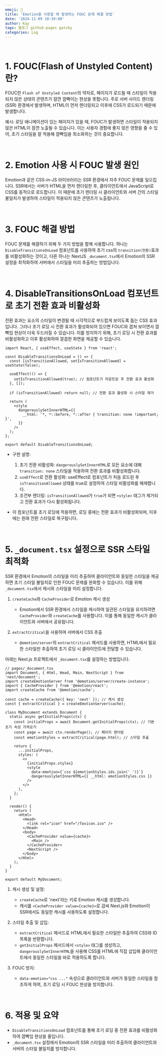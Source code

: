 ```yaml
---
emoji: 🌈
title: 'Emotion을 사용할 때 발생하는 FOUC 문제 해결 방법'
date: '2024-11-09 10:39:00'
author: Kay
tags: 블로그 github-pages gatsby
categories: Log
---
```


<br>

# 1. FOUC(Flash of Unstyled Content)란?

FOUC란 `Flash of Unstyled Content`의 약자로, 페이지가 로드될 때 스타일이 적용되지 않은 상태의 콘텐츠가 잠깐 깜빡이는 현상을 뜻합니다. 주로 서버 사이드 렌더링(SSR) 환경에서 발생하며, HTML이 먼저 렌더링되고 이후에 CSS가 로드되기 때문에 발생합니다.

예시: 로딩 애니메이션이 있는 페이지가 있을 때, FOUC가 발생하면 스타일이 적용되지 않은 HTML이 잠깐 노출될 수 있습니다. 이는 사용자 경험에 좋지 않은 영향을 줄 수 있어, 초기 스타일을 잘 적용해 깜빡임을 최소화하는 것이 중요합니다.

<br>

# 2. Emotion 사용 시 FOUC 발생 원인

Emotion과 같은 CSS-in-JS 라이브러리는 SSR 환경에서 자주 FOUC 문제를 일으킵니다. SSR에서는 서버가 HTML을 먼저 렌더링한 후, 클라이언트에서 JavaScript로 CSS를 동적으로 로드합니다. 이 때문에 초기 렌더링 시 클라이언트와 서버 간의 스타일 불일치가 발생하여 스타일이 적용되지 않은 콘텐츠가 노출됩니다.

<br>

# 3. FOUC 해결 방법

FOUC 문제를 해결하기 위해 두 가지 방법을 함께 사용합니다. 하나는 `DisableTransitionsOnLoad` 컴포넌트를 사용하여 초기 css의 `transition(전환)`효과를 비활성화하는 것이고, 다른 하나는 NextJS `_document.tsx`에서 Emotion의 SSR 설정을 최적화하여 서버에서 스타일을 미리 추출하는 방법입니다.

<br>

# 4. DisableTransitionsOnLoad 컴포넌트로 초기 전환 효과 비활성화

전환 효과는 요소의 스타일이 변경될 때 시각적으로 부드럽게 보이도록 돕는 CSS 효과입니다. 그러나 초기 로딩 시 전환 효과가 활성화되어 있으면 FOUC와 겹쳐 보이면서 깜빡임 현상이 더욱 두드러질 수 있습니다. 이를 방지하기 위해, 초기 로딩 시 전환 효과를 비활성화하고 이후 활성화하여 깔끔한 화면을 제공할 수 있습니다.

```tsx
import React, { useEffect, useState } from 'react';

const DisableTransitionsOnLoad = () => {
  const [isTransitionAllowed, setIsTransitionAllowed] = useState(false);

  useEffect(() => {
    setIsTransitionAllowed(true); // 컴포넌트가 마운트된 후 전환 효과 활성화
  }, []);

  if (isTransitionAllowed) return null; // 전환 효과 활성화 시 스타일 제거

  return (
    <style
      dangerouslySetInnerHTML={{
        __html: '*, *::before, *::after { transition: none !important; }',
      }}
    />
  );
};

export default DisableTransitionsOnLoad;
```

- 구현 설명:

  1. 초기 전환 비활성화: `dangerouslySetInnerHTML`로 모든 요소에 대해 `transition: none` 스타일을 적용하여 전환 효과를 비활성화합니다.
  2. `useEffect`로 전환 활성화: useEffect로 컴포넌트가 처음 로드된 후 `isTransitionAllowed` 상태를 true로 설정하여 스타일 비활성화를 해제합니다.
  3. 조건부 렌더링: `isTransitionAllowed`가 `true`가 되면 `<style>` 태그가 제거되고 전환 효과가 다시 활성화됩니다.

- 이 컴포넌트를 초기 로딩에 적용하면, 로딩 중에는 전환 효과가 비활성화되며, 이후에는 원래 전환 스타일로 복구됩니다.

<br>

# 5. `_document.tsx` 설정으로 SSR 스타일 최적화

SSR 환경에서 Emotion의 스타일을 미리 추출하여 클라이언트와 동일한 스타일을 제공하면 초기 스타일 불일치로 인한 FOUC 문제를 완화할 수 있습니다. 이를 위해 `_document.tsx`에서 캐시와 스타일을 미리 설정합니다.

1. `createCache`와 `CacheProvider`로 Emotion 캐시 생성

   - Emotion에서 SSR 환경에서 스타일을 캐시하여 일관된 스타일을 유지하려면 `CacheProvider`와 `createCache`를 사용합니다. 이를 통해 동일한 캐시가 클라이언트와 서버에서 공유됩니다.

2. `extractCritical`을 사용하여 서버에서 CSS 추출
   - `@emotion/server`의 `extractCritical` 메서드를 사용하면, HTML에서 필요한 스타일만 추출하여 초기 로딩 시 클라이언트에 전달할 수 있습니다.

아래는 Next.js 프로젝트에서 `_document.tsx`를 설정하는 방법입니다.

```tsx
// pages/_document.tsx
import Document, { Html, Head, Main, NextScript } from 'next/document';
import createEmotionServer from '@emotion/server/create-instance';
import { CacheProvider } from '@emotion/react';
import createCache from '@emotion/cache';

const cache = createCache({ key: 'next' }); // 캐시 생성
const { extractCritical } = createEmotionServer(cache);

class MyDocument extends Document {
  static async getInitialProps(ctx) {
    const initialProps = await Document.getInitialProps(ctx); // 기본 초기 속성 가져오기
    const page = await ctx.renderPage(); // 페이지 렌더링
    const emotionStyles = extractCritical(page.html); // 스타일 추출

    return {
      ...initialProps,
      styles: (
        <>
          {initialProps.styles}
          <style
            data-emotion={`css ${emotionStyles.ids.join(' ')}`}
            dangerouslySetInnerHTML={{ __html: emotionStyles.css }}
          />
        </>
      ),
    };
  }

  render() {
    return (
      <Html>
        <Head>
          <link rel="icon" href="/favicon.ico" />
        </Head>
        <body>
          <CacheProvider value={cache}>
            <Main />
          </CacheProvider>
          <NextScript />
        </body>
      </Html>
    );
  }
}

export default MyDocument;
```

1. 캐시 생성 및 설정:

   - `createCache`로 'next'라는 키로 Emotion 캐시를 생성합니다.
   - 캐시를 `<CacheProvider value={cache}>`로 감싸 Next.js와 Emotion이 SSR에서도 동일한 캐시를 사용하도록 설정합니다.

2. 스타일 추출 및 삽입:

   - `extractCritical` 메서드로 HTML에서 필요한 스타일만 추출하여 CSS와 ID 목록을 반환합니다.
   - `getInitialProps` 메서드에서 `<style>` 태그를 생성하고, `dangerouslySetInnerHTML`을 사용해 CSS를 HTML에 직접 삽입해 클라이언트에서 동일한 스타일을 바로 적용하도록 합니다.

3. FOUC 방지:

   - `data-emotion="css ..."` 속성으로 클라이언트와 서버가 동일한 스타일을 참조하게 하여, 초기 로딩 시 FOUC 현상을 방지합니다.

<br>

# 6. 적용 및 요약

- `DisableTransitionsOnLoad` 컴포넌트를 통해 초기 로딩 중 전환 효과를 비활성화하여 깜빡임 현상을 줄입니다.
- `_document.tsx` 설정에서 Emotion의 SSR 스타일을 미리 추출하여 클라이언트와 서버의 스타일 불일치를 방지합니다.

<br>
